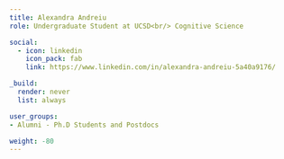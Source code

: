 ```yaml
---
title: Alexandra Andreiu
role: Undergraduate Student at UCSD<br/> Cognitive Science

social:
  - icon: linkedin
    icon_pack: fab
    link: https://www.linkedin.com/in/alexandra-andreiu-5a40a9176/

_build:
  render: never
  list: always

user_groups:
- Alumni - Ph.D Students and Postdocs

weight: -80
---
```


